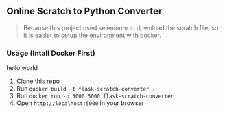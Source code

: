 ## Online Scratch to Python Converter

> Because this project used seleninum to download the scratch file, so it is easier to setup the environment with docker.

### Usage (Intall Docker First)
hello world

1. Clone this repo
2. Run `docker build -t flask-scratch-converter .`
3. Run `docker run -p 5000:5000 flask-scratch-converter`
4. Open `http://localhost:5000` in your browser
